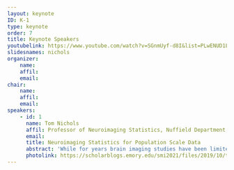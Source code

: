 ```yaml
---
layout: keynote
ID: K-1
type: keynote
order: 7
title: Keynote Speakers
youtubelink: https://www.youtube.com/watch?v=SGnmUyf-d8I&list=PLwENUD1LkzXLXYGi5zItDMJLIxDF01WVw&index=7
slidesnames: nichols
organizer:
    name: 
    affil: 
    email: 
chair:
    name: 
    affil: 
    email: 
speakers:
    - id: 1
      name: Tom Nichols
      affil: Professor of Neuroimaging Statistics, Nuffield Department of Population Health, University of Oxford
      email:
      title: Neuroimaging Statistics for Population Scale Data
      abstract: 'While for years brain imaging studies have been limited to 2-digit sample sizes, with the advent of projects like the UK Biobank and Adolescent Brain Cognitive Development (ABCD) have made 5-digit sample sizes a reality. I will present two case studies of work that has been motivated or facilitated by such large scale projects.  First, I''ll discuss the problem of valid single-subject inference for fMRI connectomes.  Large portions of neuroimaging research today depends on connectivity matrices derived from Pearson''s correlation between 100''s brain regions converted to Z-scores via Fisher''s transformation.  It is generally not appreciated that the variance of Fisher''s-transformed correlation depends not only on the distinct autocorrelation within each time series but also the lagged cross-correlation.  I will describe a practical solution (developed with Soroosh Afyouni) to obtain unbiased estimates of the variance Fisher''s-transformed correlations, and review validation conducted on large-scale datasets that demonstrates the dramatic impact of incorrectly ignoring cross-correlations.  Second, I pick up the issue of cluster inference for population scale data.  With Armin Schwartzman''s group we have been developing methods that account for spatial uncertainty in clusters.  For thresholded maps of either the sample mean or Cohen''s d, we produce inner and outer confidence sets for observed clusters, controlling an image-wide confidence level.  When 5-digit sample-sizes make the entire brain significant, these methods will be essential for precisely characterising the spatial uncertainty in the localisation of effects.  I will review the theory of these methods and demonstrate them on real task fMRI data.'
      photolink: https://scholarblogs.emory.edu/smi2021/files/2019/10/tomnichols-300x300.png 
---
```

